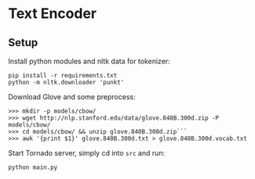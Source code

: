 # Text Encoder


## Setup

Install python modules and nltk data for tokenizer:

```shell
pip install -r requirements.txt
python -m nltk.downloader 'punkt'
```

Download Glove and some preprocess:

```shell
>>> mkdir -p models/cbow/
>>> wget http://nlp.stanford.edu/data/glove.840B.300d.zip -P models/cbow/
>>> cd models/cbow/ && unzip glove.840B.300d.zip```
>>> awk '{print $1}' glove.840B.300d.txt > glove.840B.300d.vocab.txt
```

Start Tornado server, simply cd into `src` and run:
```
python main.py
```
